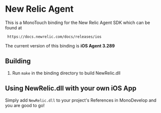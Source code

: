 New Relic Agent
==========

This is a MonoTouch binding for the New Relic Agent SDK which can be found at

     https://docs.newrelic.com/docs/releases/ios

The current version of this binding is **iOS Agent 3.289**

Building
---------

1. Run `make` in the binding directory to build NewRelic.dll

Using NewRelic.dll with your own iOS App
------------------------------------------

Simply add `NewRelic.dll` to your project's References in MonoDevelop and you
are good to go!

